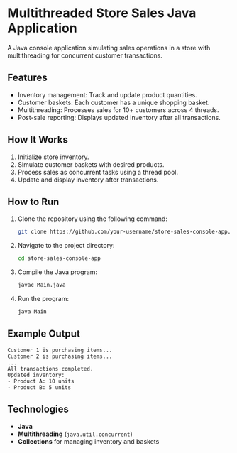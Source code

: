 # Multithreaded Store Sales Java Application

A Java console application simulating sales operations in a store with multithreading for concurrent customer transactions.

## Features

- Inventory management: Track and update product quantities.
- Customer baskets: Each customer has a unique shopping basket.
- Multithreading: Processes sales for 10+ customers across 4 threads.
- Post-sale reporting: Displays updated inventory after all transactions.

## How It Works

1. Initialize store inventory.
2. Simulate customer baskets with desired products.
3. Process sales as concurrent tasks using a thread pool.
4. Update and display inventory after transactions.

## How to Run

1. Clone the repository using the following command:
   ```bash
   git clone https://github.com/your-username/store-sales-console-app.git

3. Navigate to the project directory:
   ```bash
   cd store-sales-console-app

5. Compile the Java program:  
   ```bash
   javac Main.java

7. Run the program:
   ```bash
   java Main

## Example Output

```plaintext
Customer 1 is purchasing items...
Customer 2 is purchasing items...
...
All transactions completed.
Updated inventory:
- Product A: 10 units
- Product B: 5 units
```


## Technologies

- **Java**
- **Multithreading** (`java.util.concurrent`)
- **Collections** for managing inventory and baskets

